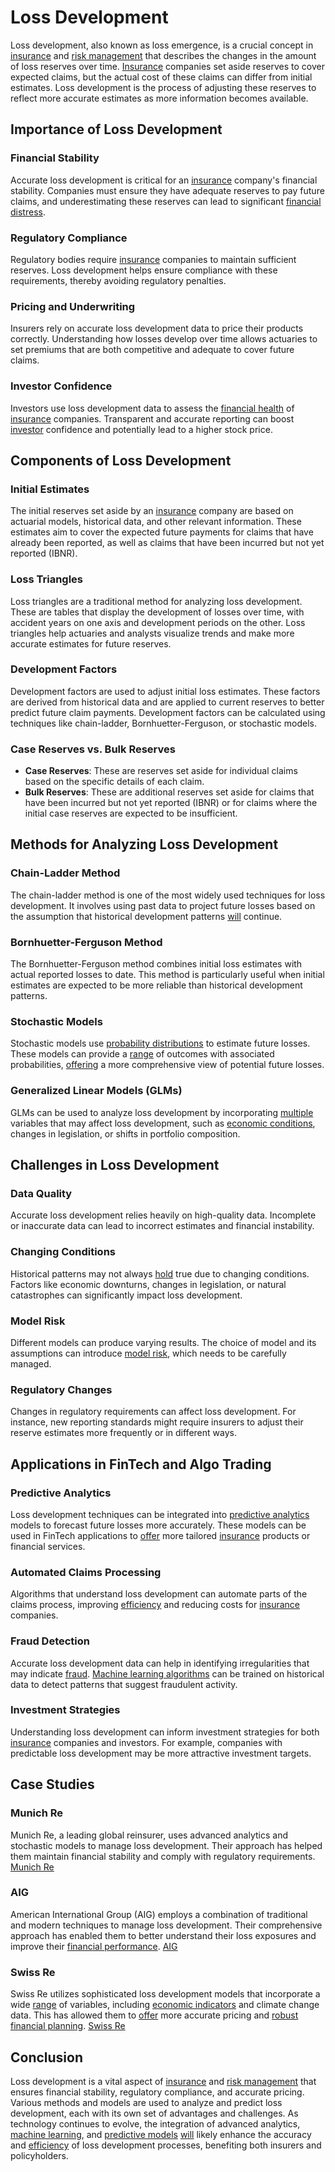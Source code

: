 # Loss Development

Loss development, also known as loss emergence, is a crucial concept in [insurance](../i/insurance.md) and [risk management](../r/risk_management.md) that describes the changes in the amount of loss reserves over time. [Insurance](../i/insurance.md) companies set aside reserves to cover expected claims, but the actual cost of these claims can differ from initial estimates. Loss development is the process of adjusting these reserves to reflect more accurate estimates as more information becomes available.

## Importance of Loss Development

### Financial Stability
Accurate loss development is critical for an [insurance](../i/insurance.md) company's financial stability. Companies must ensure they have adequate reserves to pay future claims, and underestimating these reserves can lead to significant [financial distress](../f/financial_distress.md).

### Regulatory Compliance
Regulatory bodies require [insurance](../i/insurance.md) companies to maintain sufficient reserves. Loss development helps ensure compliance with these requirements, thereby avoiding regulatory penalties.

### Pricing and Underwriting
Insurers rely on accurate loss development data to price their products correctly. Understanding how losses develop over time allows actuaries to set premiums that are both competitive and adequate to cover future claims.

### Investor Confidence
Investors use loss development data to assess the [financial health](../f/financial_health.md) of [insurance](../i/insurance.md) companies. Transparent and accurate reporting can boost [investor](../i/investor.md) confidence and potentially lead to a higher stock price.

## Components of Loss Development

### Initial Estimates
The initial reserves set aside by an [insurance](../i/insurance.md) company are based on actuarial models, historical data, and other relevant information. These estimates aim to cover the expected future payments for claims that have already been reported, as well as claims that have been incurred but not yet reported (IBNR).

### Loss Triangles
Loss triangles are a traditional method for analyzing loss development. These are tables that display the development of losses over time, with accident years on one axis and development periods on the other. Loss triangles help actuaries and analysts visualize trends and make more accurate estimates for future reserves.

### Development Factors
Development factors are used to adjust initial loss estimates. These factors are derived from historical data and are applied to current reserves to better predict future claim payments. Development factors can be calculated using techniques like chain-ladder, Bornhuetter-Ferguson, or stochastic models.

### Case Reserves vs. Bulk Reserves
- **Case Reserves**: These are reserves set aside for individual claims based on the specific details of each claim.
- **Bulk Reserves**: These are additional reserves set aside for claims that have been incurred but not yet reported (IBNR) or for claims where the initial case reserves are expected to be insufficient.

## Methods for Analyzing Loss Development

### Chain-Ladder Method
The chain-ladder method is one of the most widely used techniques for loss development. It involves using past data to project future losses based on the assumption that historical development patterns [will](../w/will.md) continue.

### Bornhuetter-Ferguson Method
The Bornhuetter-Ferguson method combines initial loss estimates with actual reported losses to date. This method is particularly useful when initial estimates are expected to be more reliable than historical development patterns.

### Stochastic Models
Stochastic models use [probability distributions](../p/probability_distributions_in_trading.md) to estimate future losses. These models can provide a [range](../r/range.md) of outcomes with associated probabilities, [offering](../o/offering.md) a more comprehensive view of potential future losses.

### Generalized Linear Models (GLMs)
GLMs can be used to analyze loss development by incorporating [multiple](../m/multiple.md) variables that may affect loss development, such as [economic conditions](../e/economic_conditions.md), changes in legislation, or shifts in portfolio composition.

## Challenges in Loss Development

### Data Quality
Accurate loss development relies heavily on high-quality data. Incomplete or inaccurate data can lead to incorrect estimates and financial instability.

### Changing Conditions
Historical patterns may not always [hold](../h/hold.md) true due to changing conditions. Factors like economic downturns, changes in legislation, or natural catastrophes can significantly impact loss development.

### Model Risk
Different models can produce varying results. The choice of model and its assumptions can introduce [model risk](../m/model_risk.md), which needs to be carefully managed.

### Regulatory Changes
Changes in regulatory requirements can affect loss development. For instance, new reporting standards might require insurers to adjust their reserve estimates more frequently or in different ways.

## Applications in FinTech and Algo Trading

### Predictive Analytics
Loss development techniques can be integrated into [predictive analytics](../p/predictive_analytics.md) models to forecast future losses more accurately. These models can be used in FinTech applications to [offer](../o/offer.md) more tailored [insurance](../i/insurance.md) products or financial services.

### Automated Claims Processing
Algorithms that understand loss development can automate parts of the claims process, improving [efficiency](../e/efficiency.md) and reducing costs for [insurance](../i/insurance.md) companies.

### Fraud Detection
Accurate loss development data can help in identifying irregularities that may indicate [fraud](../f/fraud.md). [Machine learning algorithms](../m/machine_learning_algorithms_in_trading.md) can be trained on historical data to detect patterns that suggest fraudulent activity.

### Investment Strategies
Understanding loss development can inform investment strategies for both [insurance](../i/insurance.md) companies and investors. For example, companies with predictable loss development may be more attractive investment targets.

## Case Studies

### Munich Re
Munich Re, a leading global reinsurer, uses advanced analytics and stochastic models to manage loss development. Their approach has helped them maintain financial stability and comply with regulatory requirements.
[Munich Re](https://www.munichre.com)

### AIG
American International Group (AIG) employs a combination of traditional and modern techniques to manage loss development. Their comprehensive approach has enabled them to better understand their loss exposures and improve their [financial performance](../f/financial_performance.md).
[AIG](https://www.aig.com)

### Swiss Re
Swiss Re utilizes sophisticated loss development models that incorporate a wide [range](../r/range.md) of variables, including [economic indicators](../e/economic_indicators.md) and climate change data. This has allowed them to [offer](../o/offer.md) more accurate pricing and [robust](../r/robust.md) [financial planning](../f/financial_planning.md).
[Swiss Re](https://www.swissre.com)

## Conclusion

Loss development is a vital aspect of [insurance](../i/insurance.md) and [risk management](../r/risk_management.md) that ensures financial stability, regulatory compliance, and accurate pricing. Various methods and models are used to analyze and predict loss development, each with its own set of advantages and challenges. As technology continues to evolve, the integration of advanced analytics, [machine learning](../m/machine_learning.md), and [predictive models](../p/predictive_models_in_trading.md) [will](../w/will.md) likely enhance the accuracy and [efficiency](../e/efficiency.md) of loss development processes, benefiting both insurers and policyholders.